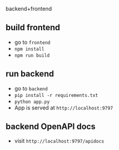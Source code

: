 backend+frontend

## build frontend
- go to `frontend`
- `npm install`
- `npm run build`

## run backend
- go to `backend`
- `pip install -r requirements.txt`
- `python app.py`
- App is served at `http://localhost:9797`

## backend OpenAPI docs
- visit `http://localhost:9797/apidocs`